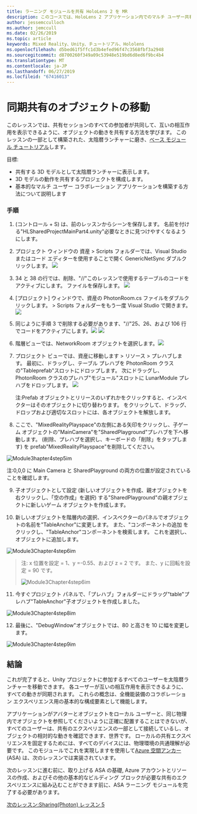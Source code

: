 ```yaml
---
title: ラーニング モジュールを共有 HoloLens 2 を MR
description: このコースでは、HoloLens 2 アプリケーション内でのマルチ ユーザー共有機能を実装する方法について説明します。
author: jessemcculloch
ms.author: jemccull
ms.date: 02/26/2019
ms.topic: article
keywords: Mixed Reality、Unity、チュートリアル、Hololens
ms.openlocfilehash: d5bed61f5ffc1d3b4efed96f47c3568fbf3a2948
ms.sourcegitcommit: d8700260f349a09c53948e519bd6d8ed6f9bc4b4
ms.translationtype: MT
ms.contentlocale: ja-JP
ms.lasthandoff: 06/27/2019
ms.locfileid: "67416013"
---
```

# <a name="synchronizing-the-movements-of-shared-objects"></a>同期共有のオブジェクトの移動

このレッスンでは、共有セッションのすべての参加者が共同して、互いの相互作用を表示できるように、オブジェクトの動きを共有する方法を学びます。 このレッスンの一部として構築された、太陰暦ランチャーに磨き、[ベース モジュール チュートリアル](mrlearning-base.md)します。

目標:

- 共有する 3D モデルとして太陰暦ランチャーに表示します。
- 3D モデルの動作を共有するプロジェクトを構成します。
- 基本的なマルチ ユーザー コラボレーション アプリケーションを構築する方法について説明します

### <a name="instructions"></a>手順

1. (コントロール + S) は、前のレッスンからシーンを保存します。 名前を付ける"HLSharedProjectMainPart4.unity"必要なときに見つけやすくなるようにします。

2. プロジェクト ウィンドウの 資産 > Scripts フォルダーでは、Visual Studio またはコード エディターを使用することで開く GenericNetSync ダブルクリックします。  ![](images/module3chapter4updatestep2.png)

3. 34 と 38 の行では、削除、"//"このレッスンで使用するテーブルのコードをアクティブにします。  ファイルを保存します。 ![](images/module3chapter4updatestep3.png)

4. [プロジェクト] ウィンドウで、資産の PhotonRoom.cs ファイルをダブルクリックします。 > Scripts フォルダーをもう一度 Visual Studio で開きます。 ![](images/module3chapter4updatestep4.png)

5. 同じように手順 3 で削除する必要があります、"//"25、26、および 106 行でコードをアクティブにします。![](images/module3chapter4updatestep5a.png) ![](images/module3chapter4updatestep5b.png)

6. 階層ビューでは、NetworkRoom オブジェクトを選択します。![](images/module3chapter4updatestep6.png)

7. プロジェクト ビューでは、資産に移動します > リソース > プレハブします。 最初に、ドラッグし、テーブル プレハブを PhotonRoom クラスの"Tableprefab"スロットにドロップします。 次にドラッグし、PhotonRoom クラスのプレハブ"モジュール"スロットに LunarModule プレハブをドロップします。 ![](images/module3chapter4updatestep7.png)

   注:Prefab オブジェクトとリリースのいずれかをクリックすると、インスペクターはそのオブジェクトに切り替わります。 をクリックして、ドラッグ、ドロップおよび適切なスロットには、各オブジェクトを解放します。



8. ここで、"MixedRealityPlayspace"の左側にある矢印をクリックし、子ゲーム オブジェクトの"MainCamera"を"SharedPlayground"プレハブを下へ移動します。 (削除、プレハブを選択し、キーボードの「削除」をタップします) を prefab"MixedRealityPlayspace"を削除してください。

![Module3hapter4step5im](images/module3chapter4step5im.PNG)

注:0,0,0 に Main Camera と SharedPlayground の両方の位置が設定されていることを確認します。

9. 子オブジェクトとして設定 (新しいオブジェクトを作成、親オブジェクトを右クリックし、「空の作成」を選択) する"SharedPlayground"の親オブジェクトに新しいゲーム オブジェクトを作成します。 

10. 新しいオブジェクトを階層内の選択、インスペクターのパネルでオブジェクトの名前を"TableAnchor"に変更します。 また、"コンポーネントの追加 をクリックし、"TableAnchor"コンポーネントを検索します。 これを選択し、オブジェクトに追加します。 

![Module3Chapter4step6im](images/module3chapter4step7im.PNG)

> 注: x 位置を設定 = 1、y =-0.55、および z = 2 です。 また、y に回転を設定 = 90 です。 
>
> ![Module3Chapter4step6im](images/module3chapter4noteim.PNG)

11. 今すぐプロジェクト パネルで、「プレハブ」フォルダーにドラッグ"table"プレハブ"TableAnchor"子オブジェクトを作成しました。

![Module3Chapter4step8im](images/module3chapter4step8im.PNG)



12. 最後に、"DebugWindow"オブジェクトでは、80 と高さを 10 に幅を変更します。

![Module3Chapter4step9im](images/module3chapter4step11im.PNG)




## <a name="congratulations"></a>結論

これが完了すると、Unity プロジェクトに参加するすべてのユーザーを太陰暦ランチャーを移動できます。 各ユーザーが互いの相互作用を表示できるように、すべての動きが同期されます。 これらの概念は、全機能装備のコラボレーション エクスペリエンス用の基本的な構成要素として機能します。 

アプリケーションがアバターとオブジェクトをローカル ユーザーと、同じ物理内でオブジェクトを参照してくださいように正確に配置することはできないが、すべてのユーザーは、共有のエクスペリエンスの一部として接続しているし、オブジェクトの相対的な動きを確認できます、世界です。 ローカルの共有エクスペリエンスを固定するためには、すべてのデバイスには、物理環境の共通理解が必要です。 このモジュールでこれを実現しますを使用して[Azure 空間アンカー](<https://azure.microsoft.com/en-us/services/spatial-anchors/>) (ASA) は、次のレッスンでは実装されています。

次のレッスンに進む前に、取り上げる ASA の基礎, Azure アカウントとリソースの作成、およびその他の基本的なビルディング ブロックが必要な共有のエクスペリエンスに組み込むことができます前に、ASA ラーニング モジュールを完了する必要があります。

[次のレッスン:Sharing(Photon) レッスン 5](mrlearning-sharing(photon)-ch5.md)


